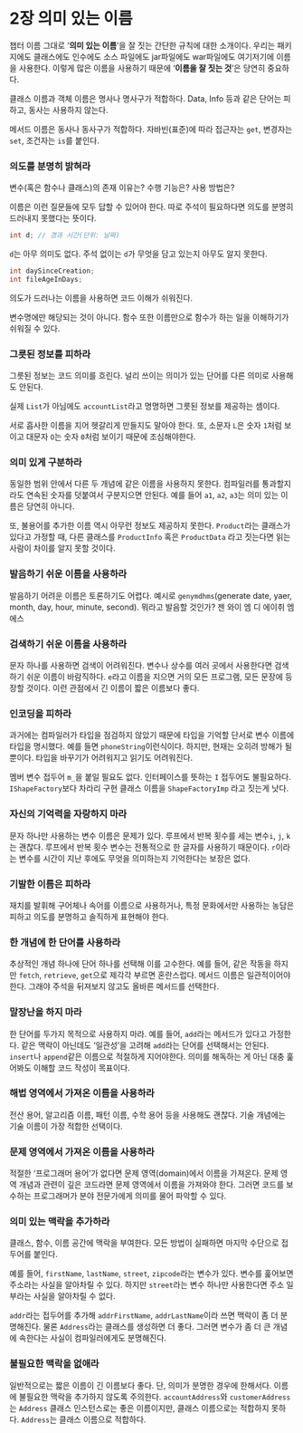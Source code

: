 # 2장 의미 있는 이름

챕터 이름 그대로 ‘**의미 있는 이름**’을 잘 짓는 간단한 규칙에 대한 소개이다. 우리는 패키지에도 클래스에도 인수에도 소스 파일에도 jar파일에도 war파일에도 여기저기에 이름을 사용한다. 이렇게 많은 이름을 사용하기 때문에 ‘**이름을 잘 짓는 것**’은 당연히 중요하다.

클래스 이름과 객체 이름은 명사나 명사구가 적합하다. Data, Info 등과 같은 단어는 피하고, 동사는 사용하지 않는다.

메서드 이름은 동사나 동사구가 적합하다. 자바빈(표준)에 따라 접근자는 `get`, 변경자는 `set`, 조건자는 `is`를 붙인다.

### 의도를 분명히 밝혀라

변수(혹은 함수나 클래스)의 존재 이유는? 수행 기능은? 사용 방법은?

이름은 이런 질문들에 모두 답할 수 있어야 한다. 따로 주석이 필요하다면 의도를 분명히 드러내지 못했다는 뜻이다.

```java
int d; // 경과 시간(단위: 날짜)
```

`d`는 아무 의미도 없다. 주석 없이는 `d`가 무엇을 담고 있는지 아무도 알지 못한다.

```java
int daySinceCreation;
int fileAgeInDays;
```

의도가 드러나는 이름을 사용하면 코드 이해가 쉬워진다.

변수명에만 해당되는 것이 아니다. 함수 또한 이름만으로 함수가 하는 일을 이해하기가 쉬워질 수 있다.

### 그릇된 정보를 피하라

그릇된 정보는 코드 의미를 흐린다. 널리 쓰이는 의미가 있는 단어를 다른 의미로 사용해도 안된다.

실제 `List`가 아님에도 `accountList`라고 명명하면 그릇된 정보를 제공하는 셈이다.

서로 흡사한 이름을 지어 헷갈리게 만들지도 말아야 한다. 또, 소문자 `L`은 숫자 `1`처럼 보이고 대문자 `O`는 숫자 `0`처럼 보이기 때문에 조심해야한다.

### 의미 있게 구분하라

동일한 범위 안에서 다른 두 개념에 같은 이름을 사용하지 못한다. 컴파일러를 통과할지라도 연속된 숫자를 덧붙여서 구분지으면 안된다. 예를 들어 `a1`, `a2`, `a3`는 의미 있는 이름은 당연히 아니다.

또, 불용어를 추가한 이름 역시 아무런 정보도 제공하지 못한다. `Product`라는 클래스가 있다고 가정할 때, 다른 클래스를 `ProductInfo` 혹은 `ProductData` 라고 짓는다면 읽는 사람이 차이를 알지 못할 것이다.

### 발음하기 쉬운 이름을 사용하라

발음하기 어려운 이름은 토론하기도 어렵다. 예시로 `genymdhms`(generate date, yaer, month, day, hour, minute, second). 뭐라고 발음할 것인가? 젠 와이 엠 디 에이취 엠 에스

### 검색하기 쉬운 이름을 사용하라

문자 하나를 사용하면 검색이 어려워진다. 변수나 상수를 여러 곳에서 사용한다면 검색하기 쉬운 이름이 바람직하다. `e`라고 이름을 지으면 거의 모든 프로그램, 모든 문장에 등장할 것이다. 이런 관점에서 긴 이름이 짧은 이름보다 좋다.

### 인코딩을 피하라

과거에는 컴파일러가 타입을 점검하지 않았기 때문에 타입을 기억할 단서로 변수 이름에 타입을 명시했다. 예를 들면 `phoneString`이런식이다. 하지만, 현재는 오히려 방해가 될 뿐이다. 타입을 바꾸기가 어려워지고 읽기도 어려워진다.

멤버 변수 접두어 `m_`을 붙일 필요도 없다. 인터페이스를 뜻하는 `I` 접두어도 불필요하다. `IShapeFactory`보다 차라리 구현 클래스 이름을 `ShapeFactoryImp` 라고 짓는게 낫다.

### 자신의 기억력을 자랑하지 마라

문자 하나만 사용하는 변수 이름은 문제가 있다. 루프에서 반복 횟수를 세는 변수`i`, `j`, `k`는 괜찮다. 루프에서 반복 횟수 변수는 전통적으로 한 글자를 사용하기 때문이다. `r`이라는 변수를 시간이 지난 후에도 무엇을 의미하는지 기억한다는 보장은 없다.

### 기발한 이름은 피하라

재치를 발휘해 구어체나 속어를 이름으로 사용하거나, 특정 문화에서만 사용하는 농담은 피하고 의도를 분명하고 솔직하게 표현해야 한다.

### 한 개념에 한 단어를 사용하라

추상적인 개념 하나에 단어 하나를 선택해 이를 고수한다. 예를 들어, 같은 작동을 하지만 `fetch`, `retrieve`, `get`으로 제각각 부르면 혼란스럽다. 메서드 이름은 일관적이어야한다. 그래야 주석을 뒤져보지 않고도 올바른 메서드를 선택한다.

### 말장난을 하지 마라

한 단어를 두가지 목적으로 사용하지 마라. 예를 들어, `add`라는 메서드가 있다고 가정한다. 같은 맥락이 아닌데도 ‘일관성’을 고려해 `add`라는 단어를 선택해서는 안된다. `insert`나 `append`같은 이름으로 적절하게 지어야한다. 의미를 해독하는 게 아닌 대충 훑어봐도 이해할 코드 작성이 목표이다.

### 해법 영역에서 가져온 이름을 사용하라

전산 용어, 알고리즘 이름, 패턴 이름, 수학 용어 등을 사용해도 괜찮다. 기술 개념에는 기술 이름이 가장 적합한 선택이다.

### 문제 영역에서 가져온 이름을 사용하라

적절한 ‘프로그래머 용어’가 없다면 문제 영역(domain)에서 이름을 가져온다. 문제 영역 개념과 관련이 깊은 코드라면 문제 영역에서 이름을 가져와야 한다. 그러면 코드를 보수하는 프로그래머가 분야 전문가에게 의미를 물어 파악할 수 있다.

### 의미 있는 맥락을 추가하라

클래스, 함수, 이름 공간에 맥락을 부여한다. 모든 방법이 실패하면 마지막 수단으로 접두어를 붙인다.

예를 들어, `firstName`, `lastName`, `street`, `zipcode`라는 변수가 있다. 변수를 훑어보면 주소라는 사실을 알아차릴 수 있다. 하지만 `street`라는 변수 하나만 사용한다면 주소 일부라는 사실을 알아차릴 수 없다.

`addr`라는 접두어를 추가해 `addrFirstName`, `addrLastName`이라 쓰면 맥락이 좀 더 분명해진다. 물론 `Address`라는 클래스를 생성하면 더 좋다. 그러면 변수가 좀 더 큰 개념에 속한다는 사실이 컴파일러에게도 분명해진다.

### 불필요한 맥락을 없애라

일반적으로는 짧은 이름이 긴 이름보다 좋다. 단, 의미가 분명한 경우에 한해서다. 이름에 불필요한 맥락을 추가하지 않도록 주의한다. `accountAddress`와 `customerAddress`는 `Address` 클래스 인스턴스로는 좋은 이름이지만, 클래스 이름으로는 적합하지 못하다. `Address`는 클래스 이름으로 적합하다. 
